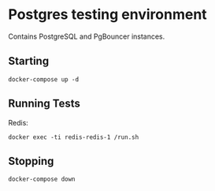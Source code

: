 # Postgres testing environment

Contains PostgreSQL and PgBouncer instances.

## Starting

```
docker-compose up -d
```

## Running Tests

Redis:

```
docker exec -ti redis-redis-1 /run.sh
```

## Stopping

```
docker-compose down
```
